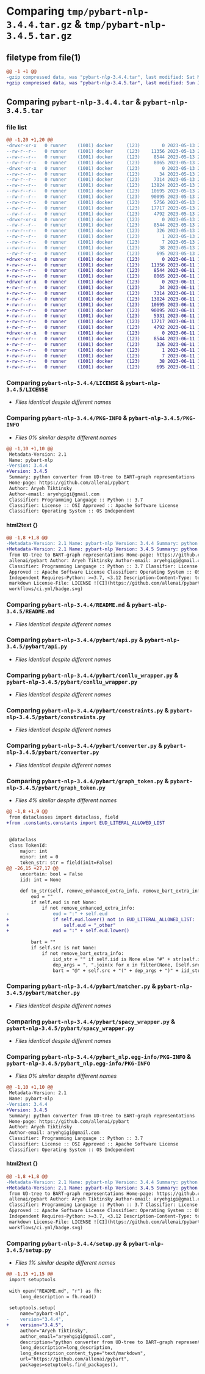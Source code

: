 # Comparing `tmp/pybart-nlp-3.4.4.tar.gz` & `tmp/pybart-nlp-3.4.5.tar.gz`

## filetype from file(1)

```diff
@@ -1 +1 @@
-gzip compressed data, was "pybart-nlp-3.4.4.tar", last modified: Sat May 13 20:46:01 2023, max compression
+gzip compressed data, was "pybart-nlp-3.4.5.tar", last modified: Sun Jun 11 18:58:54 2023, max compression
```

## Comparing `pybart-nlp-3.4.4.tar` & `pybart-nlp-3.4.5.tar`

### file list

```diff
@@ -1,20 +1,20 @@
-drwxr-xr-x   0 runner    (1001) docker     (123)        0 2023-05-13 20:46:01.798363 pybart-nlp-3.4.4/
--rw-r--r--   0 runner    (1001) docker     (123)    11356 2023-05-13 20:45:51.000000 pybart-nlp-3.4.4/LICENSE
--rw-r--r--   0 runner    (1001) docker     (123)     8544 2023-05-13 20:46:01.798363 pybart-nlp-3.4.4/PKG-INFO
--rw-r--r--   0 runner    (1001) docker     (123)     8065 2023-05-13 20:45:51.000000 pybart-nlp-3.4.4/README.md
-drwxr-xr-x   0 runner    (1001) docker     (123)        0 2023-05-13 20:46:01.798363 pybart-nlp-3.4.4/pybart/
--rw-r--r--   0 runner    (1001) docker     (123)       34 2023-05-13 20:45:51.000000 pybart-nlp-3.4.4/pybart/__init__.py
--rw-r--r--   0 runner    (1001) docker     (123)     7314 2023-05-13 20:45:51.000000 pybart-nlp-3.4.4/pybart/api.py
--rw-r--r--   0 runner    (1001) docker     (123)    13824 2023-05-13 20:45:51.000000 pybart-nlp-3.4.4/pybart/conllu_wrapper.py
--rw-r--r--   0 runner    (1001) docker     (123)    10695 2023-05-13 20:45:51.000000 pybart-nlp-3.4.4/pybart/constraints.py
--rw-r--r--   0 runner    (1001) docker     (123)    90095 2023-05-13 20:45:51.000000 pybart-nlp-3.4.4/pybart/converter.py
--rw-r--r--   0 runner    (1001) docker     (123)     5756 2023-05-13 20:45:51.000000 pybart-nlp-3.4.4/pybart/graph_token.py
--rw-r--r--   0 runner    (1001) docker     (123)    17717 2023-05-13 20:45:51.000000 pybart-nlp-3.4.4/pybart/matcher.py
--rw-r--r--   0 runner    (1001) docker     (123)     4792 2023-05-13 20:45:51.000000 pybart-nlp-3.4.4/pybart/spacy_wrapper.py
-drwxr-xr-x   0 runner    (1001) docker     (123)        0 2023-05-13 20:46:01.798363 pybart-nlp-3.4.4/pybart_nlp.egg-info/
--rw-r--r--   0 runner    (1001) docker     (123)     8544 2023-05-13 20:46:01.000000 pybart-nlp-3.4.4/pybart_nlp.egg-info/PKG-INFO
--rw-r--r--   0 runner    (1001) docker     (123)      326 2023-05-13 20:46:01.000000 pybart-nlp-3.4.4/pybart_nlp.egg-info/SOURCES.txt
--rw-r--r--   0 runner    (1001) docker     (123)        1 2023-05-13 20:46:01.000000 pybart-nlp-3.4.4/pybart_nlp.egg-info/dependency_links.txt
--rw-r--r--   0 runner    (1001) docker     (123)        7 2023-05-13 20:46:01.000000 pybart-nlp-3.4.4/pybart_nlp.egg-info/top_level.txt
--rw-r--r--   0 runner    (1001) docker     (123)       38 2023-05-13 20:46:01.798363 pybart-nlp-3.4.4/setup.cfg
--rw-r--r--   0 runner    (1001) docker     (123)      695 2023-05-13 20:45:51.000000 pybart-nlp-3.4.4/setup.py
+drwxr-xr-x   0 runner    (1001) docker     (123)        0 2023-06-11 18:58:54.262149 pybart-nlp-3.4.5/
+-rw-r--r--   0 runner    (1001) docker     (123)    11356 2023-06-11 18:58:45.000000 pybart-nlp-3.4.5/LICENSE
+-rw-r--r--   0 runner    (1001) docker     (123)     8544 2023-06-11 18:58:54.262149 pybart-nlp-3.4.5/PKG-INFO
+-rw-r--r--   0 runner    (1001) docker     (123)     8065 2023-06-11 18:58:45.000000 pybart-nlp-3.4.5/README.md
+drwxr-xr-x   0 runner    (1001) docker     (123)        0 2023-06-11 18:58:54.262149 pybart-nlp-3.4.5/pybart/
+-rw-r--r--   0 runner    (1001) docker     (123)       34 2023-06-11 18:58:45.000000 pybart-nlp-3.4.5/pybart/__init__.py
+-rw-r--r--   0 runner    (1001) docker     (123)     7314 2023-06-11 18:58:45.000000 pybart-nlp-3.4.5/pybart/api.py
+-rw-r--r--   0 runner    (1001) docker     (123)    13824 2023-06-11 18:58:45.000000 pybart-nlp-3.4.5/pybart/conllu_wrapper.py
+-rw-r--r--   0 runner    (1001) docker     (123)    10695 2023-06-11 18:58:45.000000 pybart-nlp-3.4.5/pybart/constraints.py
+-rw-r--r--   0 runner    (1001) docker     (123)    90095 2023-06-11 18:58:45.000000 pybart-nlp-3.4.5/pybart/converter.py
+-rw-r--r--   0 runner    (1001) docker     (123)     5931 2023-06-11 18:58:45.000000 pybart-nlp-3.4.5/pybart/graph_token.py
+-rw-r--r--   0 runner    (1001) docker     (123)    17717 2023-06-11 18:58:45.000000 pybart-nlp-3.4.5/pybart/matcher.py
+-rw-r--r--   0 runner    (1001) docker     (123)     4792 2023-06-11 18:58:45.000000 pybart-nlp-3.4.5/pybart/spacy_wrapper.py
+drwxr-xr-x   0 runner    (1001) docker     (123)        0 2023-06-11 18:58:54.262149 pybart-nlp-3.4.5/pybart_nlp.egg-info/
+-rw-r--r--   0 runner    (1001) docker     (123)     8544 2023-06-11 18:58:54.000000 pybart-nlp-3.4.5/pybart_nlp.egg-info/PKG-INFO
+-rw-r--r--   0 runner    (1001) docker     (123)      326 2023-06-11 18:58:54.000000 pybart-nlp-3.4.5/pybart_nlp.egg-info/SOURCES.txt
+-rw-r--r--   0 runner    (1001) docker     (123)        1 2023-06-11 18:58:54.000000 pybart-nlp-3.4.5/pybart_nlp.egg-info/dependency_links.txt
+-rw-r--r--   0 runner    (1001) docker     (123)        7 2023-06-11 18:58:54.000000 pybart-nlp-3.4.5/pybart_nlp.egg-info/top_level.txt
+-rw-r--r--   0 runner    (1001) docker     (123)       38 2023-06-11 18:58:54.262149 pybart-nlp-3.4.5/setup.cfg
+-rw-r--r--   0 runner    (1001) docker     (123)      695 2023-06-11 18:58:45.000000 pybart-nlp-3.4.5/setup.py
```

### Comparing `pybart-nlp-3.4.4/LICENSE` & `pybart-nlp-3.4.5/LICENSE`

 * *Files identical despite different names*

### Comparing `pybart-nlp-3.4.4/PKG-INFO` & `pybart-nlp-3.4.5/PKG-INFO`

 * *Files 0% similar despite different names*

```diff
@@ -1,10 +1,10 @@
 Metadata-Version: 2.1
 Name: pybart-nlp
-Version: 3.4.4
+Version: 3.4.5
 Summary: python converter from UD-tree to BART-graph representations
 Home-page: https://github.com/allenai/pybart
 Author: Aryeh Tiktinsky
 Author-email: aryehgigi@gmail.com
 Classifier: Programming Language :: Python :: 3.7
 Classifier: License :: OSI Approved :: Apache Software License
 Classifier: Operating System :: OS Independent
```

#### html2text {}

```diff
@@ -1,8 +1,8 @@
-Metadata-Version: 2.1 Name: pybart-nlp Version: 3.4.4 Summary: python converter
+Metadata-Version: 2.1 Name: pybart-nlp Version: 3.4.5 Summary: python converter
 from UD-tree to BART-graph representations Home-page: https://github.com/
 allenai/pybart Author: Aryeh Tiktinsky Author-email: aryehgigi@gmail.com
 Classifier: Programming Language :: Python :: 3.7 Classifier: License :: OSI
 Approved :: Apache Software License Classifier: Operating System :: OS
 Independent Requires-Python: >=3.7, <3.12 Description-Content-Type: text/
 markdown License-File: LICENSE ![CI](https://github.com/allenai/pybart/actions/
 workflows/ci.yml/badge.svg)
```

### Comparing `pybart-nlp-3.4.4/README.md` & `pybart-nlp-3.4.5/README.md`

 * *Files identical despite different names*

### Comparing `pybart-nlp-3.4.4/pybart/api.py` & `pybart-nlp-3.4.5/pybart/api.py`

 * *Files identical despite different names*

### Comparing `pybart-nlp-3.4.4/pybart/conllu_wrapper.py` & `pybart-nlp-3.4.5/pybart/conllu_wrapper.py`

 * *Files identical despite different names*

### Comparing `pybart-nlp-3.4.4/pybart/constraints.py` & `pybart-nlp-3.4.5/pybart/constraints.py`

 * *Files identical despite different names*

### Comparing `pybart-nlp-3.4.4/pybart/converter.py` & `pybart-nlp-3.4.5/pybart/converter.py`

 * *Files identical despite different names*

### Comparing `pybart-nlp-3.4.4/pybart/graph_token.py` & `pybart-nlp-3.4.5/pybart/graph_token.py`

 * *Files 4% similar despite different names*

```diff
@@ -1,8 +1,9 @@
 from dataclasses import dataclass, field
+from .constants.constants import EUD_LITERAL_ALLOWED_LIST
 
 
 @dataclass
 class TokenId:
     major: int
     minor: int = 0
     token_str: str = field(init=False)
@@ -26,15 +27,17 @@
     uncertain: bool = False
     iid: int = None
 
     def to_str(self, remove_enhanced_extra_info, remove_bart_extra_info):
         eud = ""
         if self.eud is not None:
             if not remove_enhanced_extra_info:
-                eud = ":" + self.eud
+                if self.eud.lower() not in EUD_LITERAL_ALLOWED_LIST:
+                    self.eud = "_other"
+                eud = ":" + self.eud.lower()
 
         bart = ""
         if self.src is not None:
             if not remove_bart_extra_info:
                 iid_str = "" if self.iid is None else "#" + str(self.iid)
                 dep_args = ", ".join(x for x in filter(None, [self.src_type, self.phrase, "UNC" if self.uncertain else None]))
                 bart = "@" + self.src + "(" + dep_args + ")" + iid_str
```

### Comparing `pybart-nlp-3.4.4/pybart/matcher.py` & `pybart-nlp-3.4.5/pybart/matcher.py`

 * *Files identical despite different names*

### Comparing `pybart-nlp-3.4.4/pybart/spacy_wrapper.py` & `pybart-nlp-3.4.5/pybart/spacy_wrapper.py`

 * *Files identical despite different names*

### Comparing `pybart-nlp-3.4.4/pybart_nlp.egg-info/PKG-INFO` & `pybart-nlp-3.4.5/pybart_nlp.egg-info/PKG-INFO`

 * *Files 0% similar despite different names*

```diff
@@ -1,10 +1,10 @@
 Metadata-Version: 2.1
 Name: pybart-nlp
-Version: 3.4.4
+Version: 3.4.5
 Summary: python converter from UD-tree to BART-graph representations
 Home-page: https://github.com/allenai/pybart
 Author: Aryeh Tiktinsky
 Author-email: aryehgigi@gmail.com
 Classifier: Programming Language :: Python :: 3.7
 Classifier: License :: OSI Approved :: Apache Software License
 Classifier: Operating System :: OS Independent
```

#### html2text {}

```diff
@@ -1,8 +1,8 @@
-Metadata-Version: 2.1 Name: pybart-nlp Version: 3.4.4 Summary: python converter
+Metadata-Version: 2.1 Name: pybart-nlp Version: 3.4.5 Summary: python converter
 from UD-tree to BART-graph representations Home-page: https://github.com/
 allenai/pybart Author: Aryeh Tiktinsky Author-email: aryehgigi@gmail.com
 Classifier: Programming Language :: Python :: 3.7 Classifier: License :: OSI
 Approved :: Apache Software License Classifier: Operating System :: OS
 Independent Requires-Python: >=3.7, <3.12 Description-Content-Type: text/
 markdown License-File: LICENSE ![CI](https://github.com/allenai/pybart/actions/
 workflows/ci.yml/badge.svg)
```

### Comparing `pybart-nlp-3.4.4/setup.py` & `pybart-nlp-3.4.5/setup.py`

 * *Files 1% similar despite different names*

```diff
@@ -1,15 +1,15 @@
 import setuptools
 
 with open("README.md", "r") as fh:
     long_description = fh.read()
 
 setuptools.setup(
     name="pybart-nlp",
-    version="3.4.4",
+    version="3.4.5",
     author="Aryeh Tiktinsky",
     author_email="aryehgigi@gmail.com",
     description="python converter from UD-tree to BART-graph representations",
     long_description=long_description,
     long_description_content_type="text/markdown",
     url="https://github.com/allenai/pybart",
     packages=setuptools.find_packages(),
```

